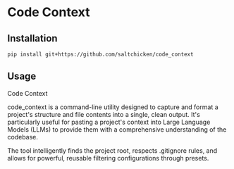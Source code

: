 # Code Context

## Installation
```bash
pip install git+https://github.com/saltchicken/code_context
```
## Usage

Code Context

code_context is a command-line utility designed to capture and format a project's structure and file contents into a single, clean output. It's particularly useful for pasting a project's context into Large Language Models (LLMs) to provide them with a comprehensive understanding of the codebase.

The tool intelligently finds the project root, respects .gitignore rules, and allows for powerful, reusable filtering configurations through presets.

